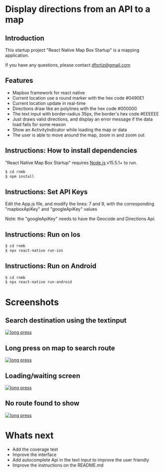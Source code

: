 # Display directions from an API to a map

## Introduction

This startup project "React Native Map Box Startup" is a mapping application. 

If you have any questions, please contact [dfortiz@gmail.com](mailto:dfortiz@gmaile.com) 

## Features
- Mapbox framework for react native
- Current location use a round marker with the hex code #0490E1
- Current location update in real-time
- Directions draw like an polylines with the hex code #000000
- The text input with border-radius 35px, the border's hex code #EEEEEE
- Just draws valid directions, and display an error message if the data load fails for some reason
- Show an ActivityIndicator while loading the map or data
- The user is able to move around the map, zoom in and zoom out
    

## Instructions: How to install dependencies

"React Native Map Box Startup" requires [Node.js](https://nodejs.org/) v15.5.1+ to run.


```sh
$ cd rnmb
$ npm install
```

## Instructions: Set API Keys

Edit the App.js file, and modify the lines: 7 and 9, with the corresponding "mapboxApiKey" and "googleApiKey" values

Note: the "googleApiKey" needs to have the Geocode and Directions Api.

## Instructions: Run on Ios

```sh
$ cd rnmb
$ npx react-native run-ios
```

## Instructions: Run on Android

```sh
$ cd rnmb
$ npx react-native run-android
```

Screenshots
=========

## Search destination using the textinput

[![long press](https://raw.githubusercontent.com/dfortiz/rnmb/master/screenshots/search-direction-with-text-input.png)](#screenshots)

## Long press on map to search route

[![long press](https://raw.githubusercontent.com/dfortiz/rnmb/master/screenshots/long-press-on-map.png)](#screenshots)

## Loading/waiting screen

[![long press](https://raw.githubusercontent.com/dfortiz/rnmb/master/screenshots/loading-spinner.png)](#screenshots)

## No route found to show

[![long press](https://raw.githubusercontent.com/dfortiz/rnmb/master/screenshots/no-route-found.png)](#screenshots)


Whats next
=========

- Add the coverage test
- Improve the interface
- Add autocomplete Api in the text input to improve the user friendly
- Improve the instructions on the README.md

